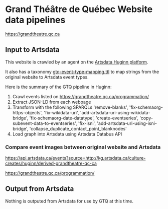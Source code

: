 # Grand Théâtre de Québec Website data pipelines
https://grandtheatre.qc.ca

## Input to Artsdata

This website is crawled by an agent on the [Artsdata Huginn platform](https://huginn-staging.herokuapp.com/scenarios/26/diagram).

It also has a taxonomy [gtq-event-type-mapping.ttl](https://github.com/culturecreates/artsdata-planet-gtq/blob/main/gtq-event-type-mapping.ttl) to map strings from the original website to Artsdata event types.

Here is the summary of the GTQ pipeline in Huginn:
1. Crawl events listed on https://grandtheatre.qc.ca/programmation/
2. Extract JSON-LD from each webpage
3. Transform with the following SPARQLs
  'remove-blanks',
  'fix-schemaorg-https-objects',
  'fix-wikidata-uri',
  'add-artsdata-uri-using-wikidata-bridge',
  'fix-schemaorg-date-datatype',
  'create-eventseries',
  'copy-subevent-data-to-eventseries',
  'fix-isni',
  'add-artsdata-uri-using-isni-bridge',
  'collapse_duplicate_contact_point_blanknodes'
1. Load graph into Artsdata using Artsdata Databus API


### Compare event images between original website and Artsdata
https://api.artsdata.ca/events?source=http://kg.artsdata.ca/culture-creates/huginn/derived-grandtheatre-qc-ca

https://grandtheatre.qc.ca/programmation/


## Output from Artsdata

Nothing is outputed from Artsdata for use by GTQ at this time.
